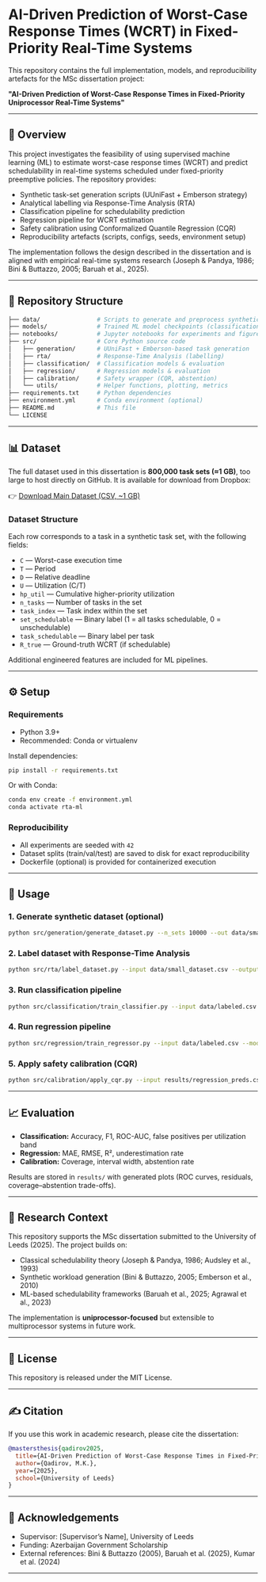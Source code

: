 # AI-Driven Prediction of Worst-Case Response Times (WCRT) in Fixed-Priority Real-Time Systems

This repository contains the full implementation, models, and reproducibility artefacts for the MSc dissertation project:

**"AI-Driven Prediction of Worst-Case Response Times in Fixed-Priority Uniprocessor Real-Time Systems"**

---

## 📑 Overview

This project investigates the feasibility of using supervised machine learning (ML) to estimate worst-case response times (WCRT) and predict schedulability in real-time systems scheduled under fixed-priority preemptive policies. The repository provides:

* Synthetic task-set generation scripts (UUniFast + Emberson strategy)
* Analytical labelling via Response-Time Analysis (RTA)
* Classification pipeline for schedulability prediction
* Regression pipeline for WCRT estimation
* Safety calibration using Conformalized Quantile Regression (CQR)
* Reproducibility artefacts (scripts, configs, seeds, environment setup)

The implementation follows the design described in the dissertation and is aligned with empirical real-time systems research (Joseph & Pandya, 1986; Bini & Buttazzo, 2005; Baruah et al., 2025).

---

## 📂 Repository Structure

```bash
├── data/                # Scripts to generate and preprocess synthetic datasets
├── models/              # Trained ML model checkpoints (classification + regression)
├── notebooks/           # Jupyter notebooks for experiments and figures
├── src/                 # Core Python source code
│   ├── generation/      # UUniFast + Emberson-based task generation
│   ├── rta/             # Response-Time Analysis (labelling)
│   ├── classification/  # Classification models & evaluation
│   ├── regression/      # Regression models & evaluation
│   ├── calibration/     # Safety wrapper (CQR, abstention)
│   └── utils/           # Helper functions, plotting, metrics
├── requirements.txt     # Python dependencies
├── environment.yml      # Conda environment (optional)
├── README.md            # This file
└── LICENSE
```

---

## 📊 Dataset

The full dataset used in this dissertation is **800,000 task sets (≈1 GB)**, too large to host directly on GitHub. It is available for download from Dropbox:

👉 [Download Main Dataset (CSV, \~1 GB)](https://www.dropbox.com/scl/fi/yg7vam5nee89vwt4d84ga/main_dataset.csv?rlkey=vjtp8hg0ropqrimbyvp9u24lz&st=1k9heoqf&dl=0)

### Dataset Structure

Each row corresponds to a task in a synthetic task set, with the following fields:

* `C` — Worst-case execution time
* `T` — Period
* `D` — Relative deadline
* `U` — Utilization (C/T)
* `hp_util` — Cumulative higher-priority utilization
* `n_tasks` — Number of tasks in the set
* `task_index` — Task index within the set
* `set_schedulable` — Binary label (1 = all tasks schedulable, 0 = unschedulable)
* `task_schedulable` — Binary label per task
* `R_true` — Ground-truth WCRT (if schedulable)

Additional engineered features are included for ML pipelines.

---

## ⚙️ Setup

### Requirements

* Python 3.9+
* Recommended: Conda or virtualenv

Install dependencies:

```bash
pip install -r requirements.txt
```

Or with Conda:

```bash
conda env create -f environment.yml
conda activate rta-ml
```

### Reproducibility

* All experiments are seeded with `42`
* Dataset splits (train/val/test) are saved to disk for exact reproducibility
* Dockerfile (optional) is provided for containerized execution

---

## 🚀 Usage

### 1. Generate synthetic dataset (optional)

```bash
python src/generation/generate_dataset.py --n_sets 10000 --out data/small_dataset.csv
```

### 2. Label dataset with Response-Time Analysis

```bash
python src/rta/label_dataset.py --input data/small_dataset.csv --output data/labeled.csv
```

### 3. Run classification pipeline

```bash
python src/classification/train_classifier.py --input data/labeled.csv --model xgboost
```

### 4. Run regression pipeline

```bash
python src/regression/train_regressor.py --input data/labeled.csv --model random_forest
```

### 5. Apply safety calibration (CQR)

```bash
python src/calibration/apply_cqr.py --input results/regression_preds.csv
```

---

## 📈 Evaluation

* **Classification:** Accuracy, F1, ROC-AUC, false positives per utilization band
* **Regression:** MAE, RMSE, R², underestimation rate
* **Calibration:** Coverage, interval width, abstention rate

Results are stored in `results/` with generated plots (ROC curves, residuals, coverage–abstention trade-offs).

---

## 🔬 Research Context

This repository supports the MSc dissertation submitted to the University of Leeds (2025). The project builds on:

* Classical schedulability theory (Joseph & Pandya, 1986; Audsley et al., 1993)
* Synthetic workload generation (Bini & Buttazzo, 2005; Emberson et al., 2010)
* ML-based schedulability frameworks (Baruah et al., 2025; Agrawal et al., 2023)

The implementation is **uniprocessor-focused** but extensible to multiprocessor systems in future work.

---

## 📜 License

This repository is released under the MIT License.

---

## ✍️ Citation

If you use this work in academic research, please cite the dissertation:

```bibtex
@mastersthesis{qadirov2025,
  title={AI-Driven Prediction of Worst-Case Response Times in Fixed-Priority Uniprocessor Real-Time Systems},
  author={Qadirov, M.K.},
  year={2025},
  school={University of Leeds}
}
```

---

## 🙌 Acknowledgements

* Supervisor: \[Supervisor’s Name], University of Leeds
* Funding: Azerbaijan Government Scholarship
* External references: Bini & Buttazzo (2005), Baruah et al. (2025), Kumar et al. (2024)

---
